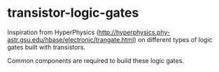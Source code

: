 transistor-logic-gates
======================
Inspiration from HyperPhysics (http://hyperphysics.phy-astr.gsu.edu/hbase/electronic/trangate.html)
on different types of logic gates built with transistors.

Common components are required to build these logic gates.
